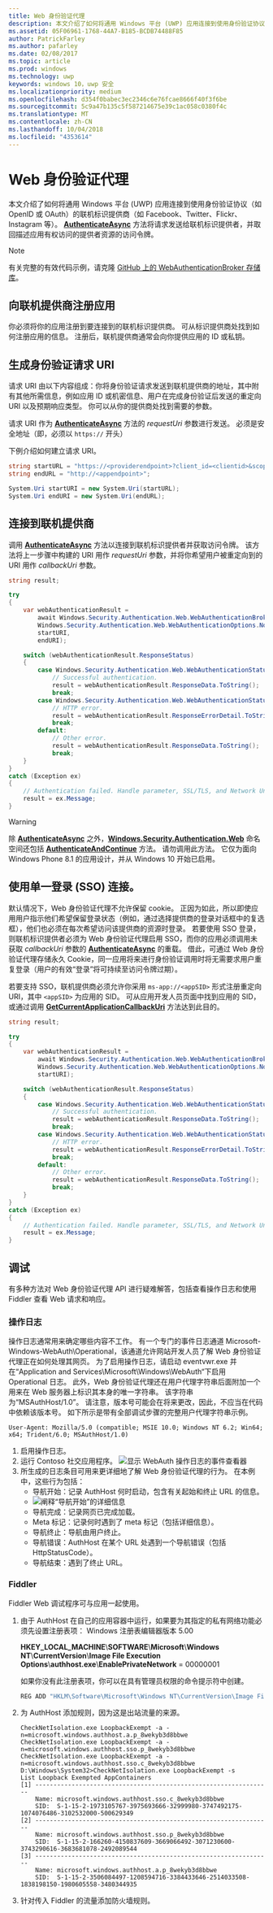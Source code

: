 ```yaml
---
title: Web 身份验证代理
description: 本文介绍了如何将通用 Windows 平台 (UWP) 应用连接到使用身份验证协议（如 OpenID 或 OAuth）的联机标识提供商（如 Facebook、Twitter、Flickr、Instagram 等）。
ms.assetid: 05F06961-1768-44A7-B185-BCDB74488F85
author: PatrickFarley
ms.author: pafarley
ms.date: 02/08/2017
ms.topic: article
ms.prod: windows
ms.technology: uwp
keywords: windows 10，uwp 安全
ms.localizationpriority: medium
ms.openlocfilehash: d354f0babec3ec2346c6e76fcae8666f40f3f6be
ms.sourcegitcommit: 5c9a47b135c5f587214675e39c1ac058c0380f4c
ms.translationtype: MT
ms.contentlocale: zh-CN
ms.lasthandoff: 10/04/2018
ms.locfileid: "4353614"
---
```

# <a name="web-authentication-broker"></a>Web 身份验证代理




本文介绍了如何将通用 Windows 平台 (UWP) 应用连接到使用身份验证协议（如 OpenID 或 OAuth）的联机标识提供商（如 Facebook、Twitter、Flickr、Instagram 等）。 [**AuthenticateAsync**](https://msdn.microsoft.com/library/windows/apps/br212066) 方法将请求发送给联机标识提供者，并取回描述应用有权访问的提供者资源的访问令牌。

>[!NOTE]
>有关完整的有效代码示例，请克隆 [GitHub 上的 WebAuthenticationBroker 存储库](http://go.microsoft.com/fwlink/p/?LinkId=620622)。

 

## <a name="register-your-app-with-your-online-provider"></a>向联机提供商注册应用


你必须将你的应用注册到要连接到的联机标识提供商。 可从标识提供商处找到如何注册应用的信息。 注册后，联机提供商通常会向你提供应用的 ID 或私钥。

## <a name="build-the-authentication-request-uri"></a>生成身份验证请求 URI


请求 URI 由以下内容组成：你将身份验证请求发送到联机提供商的地址，其中附有其他所需信息，例如应用 ID 或机密信息、用户在完成身份验证后发送的重定向 URI 以及预期响应类型。 你可以从你的提供商处找到需要的参数。

请求 URI 作为 [**AuthenticateAsync**](https://msdn.microsoft.com/library/windows/apps/br212066) 方法的 *requestUri* 参数进行发送。 必须是安全地址（即，必须以 `https://` 开头）

下例介绍如何建立请求 URI。

```cs
string startURL = "https://<providerendpoint>?client_id=<clientid>&scope=<scopes>&response_type=token";
string endURL = "http://<appendpoint>";

System.Uri startURI = new System.Uri(startURL);
System.Uri endURI = new System.Uri(endURL);
```

## <a name="connect-to-the-online-provider"></a>连接到联机提供商


调用 [**AuthenticateAsync**](https://msdn.microsoft.com/library/windows/apps/br212066) 方法以连接到联机标识提供者并获取访问令牌。 该方法将上一步骤中构建的 URI 用作 *requestUri* 参数，并将你希望用户被重定向到的 URI 用作 *callbackUri* 参数。

```cs
string result;

try
{
    var webAuthenticationResult = 
        await Windows.Security.Authentication.Web.WebAuthenticationBroker.AuthenticateAsync( 
        Windows.Security.Authentication.Web.WebAuthenticationOptions.None, 
        startURI, 
        endURI);

    switch (webAuthenticationResult.ResponseStatus)
    {
        case Windows.Security.Authentication.Web.WebAuthenticationStatus.Success:
            // Successful authentication. 
            result = webAuthenticationResult.ResponseData.ToString(); 
            break;
        case Windows.Security.Authentication.Web.WebAuthenticationStatus.ErrorHttp:
            // HTTP error. 
            result = webAuthenticationResult.ResponseErrorDetail.ToString(); 
            break;
        default:
            // Other error.
            result = webAuthenticationResult.ResponseData.ToString(); 
            break;
    } 
}
catch (Exception ex)
{
    // Authentication failed. Handle parameter, SSL/TLS, and Network Unavailable errors here. 
    result = ex.Message;
}
```

>[!WARNING]
>除 [**AuthenticateAsync**](https://msdn.microsoft.com/library/windows/apps/br212066) 之外，[**Windows.Security.Authentication.Web**](https://msdn.microsoft.com/library/windows/apps/br227044) 命名空间还包括 [**AuthenticateAndContinue**](https://msdn.microsoft.com/library/windows/apps/dn632425) 方法。 请勿调用此方法。 它仅为面向 Windows Phone 8.1 的应用设计，并从 Windows 10 开始已启用。

## <a name="connecting-with-single-sign-on-sso"></a>使用单一登录 (SSO) 连接。


默认情况下，Web 身份验证代理不允许保留 cookie。 正因为如此，所以即使应用用户指示他们希望保留登录状态（例如，通过选择提供商的登录对话框中的复选框），他们也必须在每次希望访问该提供商的资源时登录。 若要使用 SSO 登录，则联机标识提供者必须为 Web 身份验证代理启用 SSO，而你的应用必须调用未获取 *callbackUri* 参数的 [**AuthenticateAsync**](https://msdn.microsoft.com/library/windows/apps/br212068) 的重载。 借此，可通过 Web 身份验证代理存储永久 Cookie，同一应用将来进行身份验证调用时将无需要求用户重复登录（用户的有效“登录”将可持续至访问令牌过期）。

若要支持 SSO，联机提供商必须允许你采用 `ms-app://<appSID>` 形式注册重定向 URI，其中 `<appSID>` 为应用的 SID。 可从应用开发人员页面中找到应用的 SID，或通过调用 [**GetCurrentApplicationCallbackUri**](https://msdn.microsoft.com/library/windows/apps/br212069) 方法达到此目的。

```cs
string result;

try
{
    var webAuthenticationResult = 
        await Windows.Security.Authentication.Web.WebAuthenticationBroker.AuthenticateAsync( 
        Windows.Security.Authentication.Web.WebAuthenticationOptions.None, 
        startURI);

    switch (webAuthenticationResult.ResponseStatus)
    {
        case Windows.Security.Authentication.Web.WebAuthenticationStatus.Success:
            // Successful authentication. 
            result = webAuthenticationResult.ResponseData.ToString(); 
            break;
        case Windows.Security.Authentication.Web.WebAuthenticationStatus.ErrorHttp:
            // HTTP error. 
            result = webAuthenticationResult.ResponseErrorDetail.ToString(); 
            break;
        default:
            // Other error.
            result = webAuthenticationResult.ResponseData.ToString(); 
            break;
    } 
}
catch (Exception ex)
{
    // Authentication failed. Handle parameter, SSL/TLS, and Network Unavailable errors here. 
    result = ex.Message;
}
```

## <a name="debugging"></a>调试


有多种方法对 Web 身份验证代理 API 进行疑难解答，包括查看操作日志和使用 Fiddler 查看 Web 请求和响应。

### <a name="operational-logs"></a>操作日志

操作日志通常用来确定哪些内容不工作。 有一个专门的事件日志通道 Microsoft-Windows-WebAuth\\Operational，该通道允许网站开发人员了解 Web 身份验证代理正在如何处理其网页。 为了启用操作日志，请启动 eventvwr.exe 并在“Application and Services\\Microsoft\\Windows\\WebAuth“下启用 Operational 日志。 此外，Web 身份验证代理还在用户代理字符串后面附加一个用来在 Web 服务器上标识其本身的唯一字符串。 该字符串为“MSAuthHost/1.0”。 请注意，版本号可能会在将来更改，因此，不应当在代码中依赖该版本号。 如下所示是带有全部调试步骤的完整用户代理字符串示例。

`User-Agent: Mozilla/5.0 (compatible; MSIE 10.0; Windows NT 6.2; Win64; x64; Trident/6.0; MSAuthHost/1.0)`

1.  启用操作日志。
2.  运行 Contoso 社交应用程序。 ![显示 WebAuth 操作日志的事件查看器](images/wab-event-viewer-1.png)
3.  所生成的日志条目可用来更详细地了解 Web 身份验证代理的行为。 在本例中，这些行为包括：
    -   导航开始：记录 AuthHost 何时启动，包含有关起始和终止 URL 的信息。
    -   ![阐释“导航开始”的详细信息](images/wab-event-viewer-2.png)
    -   导航完成：记录网页已完成加载。
    -   Meta 标记：记录何时遇到了 meta 标记（包括详细信息）。
    -   导航终止：导航由用户终止。
    -   导航错误：AuthHost 在某个 URL 处遇到一个导航错误（包括 HttpStatusCode）。
    -   导航结束：遇到了终止 URL。

### <a name="fiddler"></a>Fiddler

Fiddler Web 调试程序可与应用一起使用。

1.  由于 AuthHost 在自己的应用容器中运行，如果要为其指定的私有网络功能必须先设置注册表项： Windows 注册表编辑器版本 5.00

    **HKEY\_LOCAL\_MACHINE**\\**SOFTWARE**\\**Microsoft**\\**Windows NT**\\**CurrentVersion**\\**Image File Execution Options**\\**authhost.exe**\\**EnablePrivateNetwork** = 00000001

    如果你没有此注册表项，你可以在具有管理员权限的命令提示符中创建。

    ```cmd 
    REG ADD "HKLM\Software\Microsoft\Windows NT\CurrentVersion\Image File Execution Options\authhost.exe" /v EnablePrivateNetwork /t REG_DWORD /d 1 /f
    ```

2.  为 AuthHost 添加规则，因为这是出站流量的来源。
    ```syntax
    CheckNetIsolation.exe LoopbackExempt -a -n=microsoft.windows.authhost.a.p_8wekyb3d8bbwe
    CheckNetIsolation.exe LoopbackExempt -a -n=microsoft.windows.authhost.sso.p_8wekyb3d8bbwe
    CheckNetIsolation.exe LoopbackExempt -a -n=microsoft.windows.authhost.sso.c_8wekyb3d8bbwe
    D:\Windows\System32>CheckNetIsolation.exe LoopbackExempt -s
    List Loopback Exempted AppContainers
    [1] -----------------------------------------------------------------
        Name: microsoft.windows.authhost.sso.c_8wekyb3d8bbwe
        SID:  S-1-15-2-1973105767-3975693666-32999980-3747492175-1074076486-3102532000-500629349
    [2] -----------------------------------------------------------------
        Name: microsoft.windows.authhost.sso.p_8wekyb3d8bbwe
        SID:  S-1-15-2-166260-4150837609-3669066492-3071230600-3743290616-3683681078-2492089544
    [3] -----------------------------------------------------------------
        Name: microsoft.windows.authhost.a.p_8wekyb3d8bbwe
        SID:  S-1-15-2-3506084497-1208594716-3384433646-2514033508-1838198150-1980605558-3480344935
    ```

3.  针对传入 Fiddler 的流量添加防火墙规则。